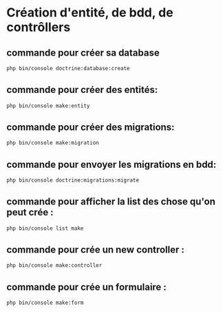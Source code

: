 # Création d'entité, de bdd, de contrôllers


## commande pour créer sa database
```bash
php bin/console doctrine:database:create
```
## commande pour créer des entités: 
```bash
php bin/console make:entity
```
## commande pour créer des migrations: 
```bash
php bin/console make:migration
```
## commande pour envoyer les migrations en bdd: 
```bash
php bin/console doctrine:migrations:migrate
```
## commande pour afficher la list des chose qu'on peut crée : 
```bash
php bin/console list make 
```
## commande pour crée un new controller : 
```bash
php bin/console make:controller 
```

## commande pour crée un formulaire :
```bash
php bin/console make:form
```
